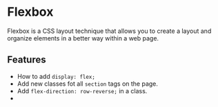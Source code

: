 # Flexbox

Flexbox is a CSS layout technique that allows you to create a layout and organize elements in a better way within a web page.

## Features

- How to add `display: flex;`
- Add new classes fot all `section` tags on the page.
- Add `flex-direction: row-reverse;` in a class.
- 
